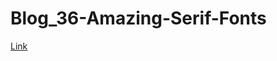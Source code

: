 # Blog_36-Amazing-Serif-Fonts
[Link](https://think360studio.com/blog/free-36-serif-fonts-modern-websites)
